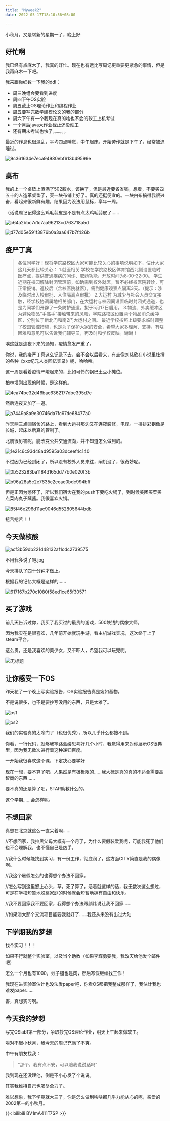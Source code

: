 ```yaml
---
title: "Myweek2"
date: 2022-05-17T18:10:56+08:00

---
```




小秋月，又是崭新的星期一了，晚上好

## 好忙啊

我已经有点麻木了，我真的好忙。现在也有远比写周记更重要更紧急的事情，但是我再麻木一下吧。

我来跟你细数一下我的ddl：

* 周三晚组会要看到进度
* 周四下午OS实验
* 周五截止OS理论作业和编程作业
* 周五要写完数学建模论文的我的部分
* 周六下午有一个我现在真的啥也不会的软工上机考试
* 一个月后java大作业截止还没动工
* 还有期末考试也快了。。。。。。

最近的作息也很混乱，平均四点睡觉，中午起床。开始劳作就是下午了，经常被迫睡过。



![9c361634e7eca94980ebf613b49599e](9c361634e7eca94980ebf613b49599e.jpg)



## 桌布

我的上一个桌垫上洒满了502胶水，该换了，但是最近要省省钱，想着，不要买四五十的人造革桌垫了，买一块布铺上好了。真的还挺便宜的。一块白布搞得我很兴奋，看起来很新鲜有趣，结果因为没法用鼠标，享年一周。

（话说周记记得这么鸡毛蒜皮是不是有点太鸡毛蒜皮了......

![c64a2bbc7c1c7aa96213cd763718a5d](c64a2bbc7c1c7aa96213cd763718a5d.jpg)

![d77d05e591f3876b0a3aa647b7f426b](d77d05e591f3876b0a3aa647b7f426b.jpg)

## 疫严丁真

>各位同学好！现将学院路校区大家可能比较关心的事项说明如下，估计大家这几天都比较关心：
>1.就医相关
>学校在学院路校区体育馆西北侧设置临时医疗点，提供普通疾病的问诊、取药功能，开放时间为8:00-22:00。
>学生近期在校园解除封闭管理前，如确需到校外就医，暂不必经校医院转诊，可正常报销。返校后（含校医院就医），需到健康观察点隔离3天。（提示：涉及临时出入校审批、入住隔离点审批）
>2.大运村
>为减少与社会人员交叉接触，经学校协调属地相关部门，在大运村与校园间设置临时封闭式通道，也是为同学们开辟了一条防护通道。拟于5月17日启用。
>3.物流、外卖缓冲区
>为避免物品“手递手”接触带来的风险，学院路校区设置两个物品消杀缓冲区，分别位于新北门和南2门大运村之间。
>  最近学校按照上级要求临时调整了校园管控措施，也是为了保护大家的安全，希望大家多理解、支持，有啥困难和意见可以告诉我们辅导员，再及时和学校反映。谢谢！

唉这就是连夜下来的通知，疫情愈发严重了。

你说，我的疫严丁真这么记录下去，会不会以后看来，有点像刘慈欣在小说里杜撰的各种《xxx纪元人类回忆实录》呢，哈哈哈。

这一周是看着疫情严峻起来的，比如可怜的锅巴土豆小摊位。

柏林墙刚出现的时候，是这样的。

![4ea74be32d46bac6362177dbe395d7e](4ea74be32d46bac6362177dbe395d7e.jpg)

然后连夜又加了一道。

![a7449a8a9e30746da7fc97de68477a0](a7449a8a9e30746da7fc97de68477a0.jpg)

昨天两三点回宿舍的路上，看到大运村那边又在连夜装修，电焊。一排排彩钢像是长城，起床以后真的管制了。

北航很厉害呢，能改变公共交通流向，并不知道怎么做到的。

![1e21c6c93d48ad9595a03dceef4c140](1e21c6c93d48ad9595a03dceef4c140.jpg)

不过因为已经封闭了，所以没有校外人员来往，闸机没了，很奇妙呢。

![0b523283ba1184d165dd77b0e020f3b](0b523283ba1184d165dd77b0e020f3b.jpg)

![b96a28a5c2e7635c2eeae0bdc994bff](b96a28a5c2e7635c2eeae0bdc994bff.jpg)

但是正因为憋坏了，所以我们宿舍在我的push下要吃火锅了，到时候美团买菜买点菜肉丸子蘸酱。我很喜欢火锅。

![85f46e296d11ac9046d552805644bdb](85f46e296d11ac9046d552805644bdb.jpg)

挖苦挖苦！！

## 今天做核酸

![acf3b59db221d48132af1cdc2739575](acf3b59db221d48132af1cdc2739575.jpg)

不用我多说了吧.jpg

今天排队了四十分钟才做上。

根据我的记忆大概是这样的......

![617167b270c1080f58ed1ce65f30571](617167b270c1080f58ed1ce65f30571.jpg)



## 买了游戏

前几天告诉过你，我买了我买过的最贵的游戏，500块钱的偶像大师。

因为我实在是很喜欢，几年前开始就玩手游，看主机游戏实况，这次终于上了steam平台。

这么贵，还是我喜欢的美少女，又不吓人，希望我可以玩完呢。

![无标题](无标题.png)

## 让你感受一下OS

昨天花了一个晚上写实验报告，OS实验报告真是宛如基物。

不是说很多，也不是要抄写没用的东西，只是太难了。

![os1](os1.png)

![os2](os2.png)

我们的实验真的太冷门了（也很优秀），所以几乎什么都搜不到。

你看，一行代码，就够我筚路蓝缕思考好几个小时，我觉得用来对你展示OS很典型，因为我无数次进行着这种递归百度。

一开始我很喜欢这个课，下定决心要学好

现在一想，要不算了吧，人果然是有极极限的......我大概是真的真的不适合需要高智商的东西......

要不真的还是算了吧，STAR助教什么的。

这个学期......会怎样呢。



## 不想回家

真想在北京就这么一直呆着啊......

//不想回家，我拉黑父母大概有一个月了，为什么要假装爱我呢，可能我死了他们也不会理解我，也不懂自己是凶手。

//我什么时候能找到实习，有一份工作，彻底润了，这方面CITY简直是我的偶像啊。

//我这个暑假怎么的也得想个办法不回家。

//怎么写到这里怒上心头，草，死了算了，活着就这样的话，我无数次这么想过，可是在学校短暂地脱离家庭的时候就会短暂地拥有自由和快乐。

//我不要回家我不要回家，我得想个办法跟颜炜说让我不回家......

//如果澳大那个交流项目能要我就好了......我还从来没有出过大陆



## 下学期我的梦想

找个实习！！！

如果不行就整个实验室，以及当个助教（如果李辉勇要我，我改天给他发个邮件吧）

怎么一个月也有1000，蚊子腿也是肉，然后寒假继续找工作！

我现在进实验室估计也没法发paper吧，你看OS都把我整成那样了，我估计我也难发paper......

害，真想实习啊。



## 今天我的梦想

写完OSlab1第一部分，争取抄完OS理论作业，明天上午起来做软工。

唉对不起小秋月，我今天的周记充满了不爽。

中午有朋友找我：

> "那个，我有点不安，可以陪我说说话吗"

我到现在还没理他，倒是不小心发了个说说。

其实我维持自己也竭尽全力了。

难以想象，我下学期就大三了，你是怎么做到啥啥都几乎力能从心的呢，亲爱的2002第一的小秋月。

{{< bilibili BV1mA411T7SP >}}

